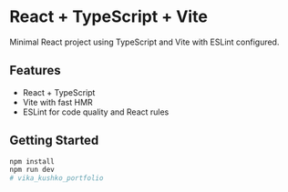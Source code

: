 # React + TypeScript + Vite

Minimal React project using TypeScript and Vite with ESLint configured.

## Features

- React + TypeScript
- Vite with fast HMR
- ESLint for code quality and React rules

## Getting Started

```bash
npm install
npm run dev
# vika_kushko_portfolio
